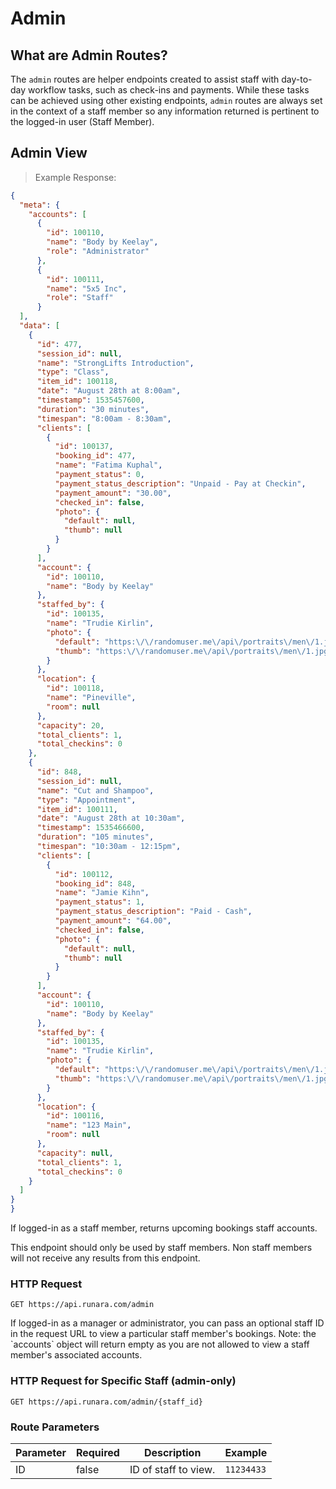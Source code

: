 # Admin

## What are Admin Routes?

The `admin` routes are helper endpoints created to assist staff with day-to-day workflow tasks, such as check-ins and payments. While these tasks can be achieved using other existing endpoints, `admin` routes are always set in the context of a staff member so any information returned is pertinent to the logged-in user (Staff Member).

## Admin View

> Example Response:

```json
{
  "meta": {
    "accounts": [
      {
        "id": 100110,
        "name": "Body by Keelay",
        "role": "Administrator"
      },
      {
        "id": 100111,
        "name": "5x5 Inc",
        "role": "Staff"
      }
  ],
  "data": [
    {
      "id": 477,
      "session_id": null,
      "name": "StrongLifts Introduction",
      "type": "Class",
      "item_id": 100118,
      "date": "August 28th at 8:00am",
      "timestamp": 1535457600,
      "duration": "30 minutes",
      "timespan": "8:00am - 8:30am",
      "clients": [
        {
          "id": 100137,
          "booking_id": 477,
          "name": "Fatima Kuphal",
          "payment_status": 0,
          "payment_status_description": "Unpaid - Pay at Checkin",
          "payment_amount": "30.00",
          "checked_in": false,
          "photo": {
            "default": null,
            "thumb": null
          }
        }
      ],
      "account": {
        "id": 100110,
        "name": "Body by Keelay"
      },
      "staffed_by": {
        "id": 100135,
        "name": "Trudie Kirlin",
        "photo": {
          "default": "https:\/\/randomuser.me\/api\/portraits\/men\/1.jpg",
          "thumb": "https:\/\/randomuser.me\/api\/portraits\/men\/1.jpg"
        }
      },
      "location": {
        "id": 100118,
        "name": "Pineville",
        "room": null
      },
      "capacity": 20,
      "total_clients": 1,
      "total_checkins": 0
    },
    {
      "id": 848,
      "session_id": null,
      "name": "Cut and Shampoo",
      "type": "Appointment",
      "item_id": 100111,
      "date": "August 28th at 10:30am",
      "timestamp": 1535466600,
      "duration": "105 minutes",
      "timespan": "10:30am - 12:15pm",
      "clients": [
        {
          "id": 100112,
          "booking_id": 848,
          "name": "Jamie Kihn",
          "payment_status": 1,
          "payment_status_description": "Paid - Cash",
          "payment_amount": "64.00",
          "checked_in": false,
          "photo": {
            "default": null,
            "thumb": null
          }
        }
      ],
      "account": {
        "id": 100110,
        "name": "Body by Keelay"
      },
      "staffed_by": {
        "id": 100135,
        "name": "Trudie Kirlin",
        "photo": {
          "default": "https:\/\/randomuser.me\/api\/portraits\/men\/1.jpg",
          "thumb": "https:\/\/randomuser.me\/api\/portraits\/men\/1.jpg"
        }
      },
      "location": {
        "id": 100116,
        "name": "123 Main",
        "room": null
      },
      "capacity": null,
      "total_clients": 1,
      "total_checkins": 0
    }
  ]
}
}
```

If logged-in as a staff member, returns upcoming bookings staff accounts.

This endpoint should only be used by staff members. Non staff members will not receive any results from this endpoint.

### HTTP Request

`GET https://api.runara.com/admin`

<aside class="notice">
If logged-in as a manager or administrator, you can pass an optional staff ID in the request URL to view a particular staff member's bookings. Note: the `accounts` object will return empty as you are not allowed to view a staff member's associated accounts.
</aside>

### HTTP Request for Specific Staff (admin-only)

`GET https://api.runara.com/admin/{staff_id}`

### Route Parameters

Parameter | Required | Description | Example
--------- | -------- | ----------- | -----------
ID | false | ID of staff to view. | `11234433`
